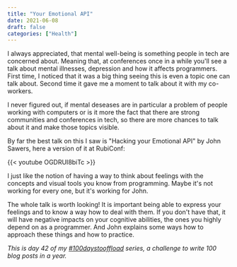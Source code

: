 ```yaml
---
title: "Your Emotional API"
date: 2021-06-08
draft: false
categories: ["Health"]
---
```


I always appreciated, that mental well-being is something people in tech are concerned about. Meaning that, at conferences once in a while you'll see a talk about mental illnesses, depression and how it affects programmers. First time, I noticed that it was a big thing seeing this is even a topic one can talk about. Second time it gave me a moment to talk about it with my co-workers.

I never figured out, if mental deseases are in particular a problem of people working with computers or is it more the fact that there are strong communities and conferences in tech, so there are more chances to talk about it and  make those topics visible.

By far the best talk on this I saw is "Hacking your Emotional API" by John Sawers, here a version of it at RubiConf:

{{< youtube OGDRUI8biTc >}}


I just like the notion of having a way to think about feelings with the concepts and visual tools you know from programming. Maybe it's not working for every one, but it's working for John.

The whole talk is worth looking! It is important being able to express your feelings and to know a way how to deal with them. If you don't have that, it will have negative impacts on your cognitive abilities, the ones you highly depend on as a programmer. And John explains some ways how to approach these things and how to practice.

_This is day 42 of my [#100daystooffload](https://100daystooffload.com/) series, a challenge to write 100 blog posts in a year._

